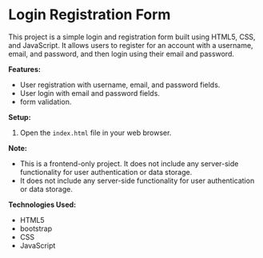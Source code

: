 
 # Login Registration Form

This project is a simple login and registration form built using HTML5, CSS, and JavaScript. It allows users to register for an account with a username, email, and password, and then login using their email and password.

**Features:**

* User registration with username, email, and password fields.
* User login with email and password fields.
* form validation.
  
**Setup:**

1. Open the `index.html` file in your web browser.

**Note:**

* This is a frontend-only project. It does not include any server-side functionality for user authentication or data storage.
* It does not include any server-side functionality for user authentication or data storage.

**Technologies Used:**

* HTML5
* bootstrap
* CSS
* JavaScript 
